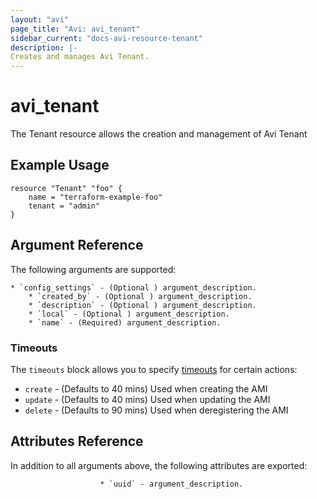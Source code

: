 ```yaml
---
layout: "avi"
page_title: "Avi: avi_tenant"
sidebar_current: "docs-avi-resource-tenant"
description: |-
Creates and manages Avi Tenant.
---
```


# avi_tenant

The Tenant resource allows the creation and management of Avi Tenant

## Example Usage

```hcl
resource "Tenant" "foo" {
    name = "terraform-example-foo"
    tenant = "admin"
}
```

## Argument Reference

The following arguments are supported:

    * `config_settings` - (Optional ) argument_description.
        * `created_by` - (Optional ) argument_description.
        * `description` - (Optional ) argument_description.
        * `local` - (Optional ) argument_description.
        * `name` - (Required) argument_description.
        
### Timeouts

The `timeouts` block allows you to specify [timeouts](https://www.terraform.io/docs/configuration/resources.html#timeouts) for certain actions:

* `create` - (Defaults to 40 mins) Used when creating the AMI
* `update` - (Defaults to 40 mins) Used when updating the AMI
* `delete` - (Defaults to 90 mins) Used when deregistering the AMI

## Attributes Reference

In addition to all arguments above, the following attributes are exported:

                        * `uuid` - argument_description.
    
